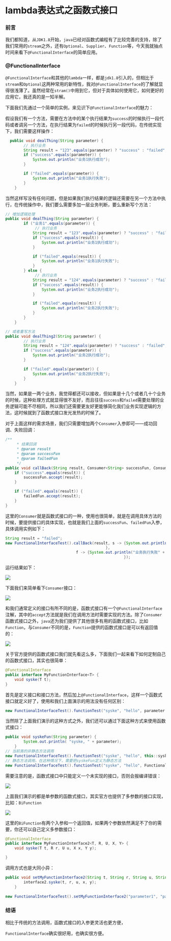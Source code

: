 # lambda表达式之函数式接口

### 前言

我们都知道，从`JDK1.8`开始，`java`已经对函数式编程有了比较完善的支持，除了我们常用的`stream`之外，还有`Optional`、`Supplier`、`Function`等，今天我就抽点时间来看下`@FunctionalInterface`的简单应用。



### @FunctionalInterface

`@FunctionalInterface`和其他的`lambda`一样，都是`jdk1.8`引入的，但相比于`stream`和`Optional`这两种常用的新特性，我对`@FunctionalInterface`的了解就显得很浅薄了。虽然经常在`stram()`中用到它，但对于具体如何使用它，如何更好的应用它，我还真的是一知半解。

下面我们先通过一个简单的实例，来见识下`@FunctionalInterface`的魅力：

假设我们有一个方法，需要在方法中的某个执行结果为`success`的时候执行一段代码或者调另一个方法，在执行结果为`failed`的时候执行另一段代码，在传统实现下，我们需要这样操作：

```java
  public void dealThing(String parameter) {
        // 执行业务
        String result = "123".equals(parameter) ? "success" : "failed";
        if ("success".equals(parameter)) {
            System.out.println("业务1执行成功");
        }

        if ("failed".equals(parameter)) {
            System.out.println("业务1执行失败");
        }
    }
```

当然这样写没有任何问题，但是如果我们执行结果的逻辑还需要在另一个方法中执行，在传统操作中，我们要么需要多加一层业务判断，要么重新写个方法：

```java
// 增加逻辑处理
public void dealThing(String parameter) {
        if ("业务1".equals(parameter)) {
             // 执行业务
            String result = "123".equals(parameter) ? "success" : "failed";
            if ("success".equals(result)) {
                System.out.println("业务1执行成功");
            }

            if ("failed".equals(result)) {
                System.out.println("业务1执行失败");
            }
        } else {
             // 执行业务
            String result = "124".equals(parameter) ? "success" : "failed";
            if ("success".equals(result)) {
                System.out.println("业务2执行成功");
            }

            if ("failed".equals(result)) {
                System.out.println("业务2执行失败");
            }
        }       
    }

// 或者重写方法
public void dealThing2(String parameter) {
        // 执行业务
        String result = "124".equals(parameter) ? "success" : "failed";
        if ("success".equals(parameter)) {
            System.out.println("业务2执行成功");
        }

        if ("failed".equals(parameter)) {
            System.out.println("业务2执行失败");
        }
    }
```

当然，如果是一两个业务，我觉得都还可以接收，但如果是十几个或者几十个业务的时候，这种处理方式就显得很不友好，而且往往`success`和`failed`需要处理的业务逻辑可能不尽相同，所以我们还需要更友好更能够简化我们业务实现逻辑的方法，这时候就到了函数式接口发光发热的时候了。

对于上面这样的需求场景，我们只需要增加两个`Consumer`入参即可——成功回调、失败回调：

```java
/**
     * 结果回调
     * @param result
     * @param successFun
     * @param failedFun
     */
public void callBack(String result, Consumer<String> successFun, Consumer<String> failedFun) {
    if ("success".equals(result)) {
        successFun.accept(result);
    }

    if ("failed".equals(result)) {
        failedFun.accept(result);
    }
}
```

这里的`Consumer`就是函数式接口的一种，使用也很简单，就是在调用具体方法的时候，要提供接口的具体实现，也就是我们上面的`successFun`、`failedFun`入参，具体调用实例如下：

```java
String result = "failed";
new FunctionalInterfaceTest().callBack(result, s -> {System.out.println("业务执行成功" + s);
                                            }, 
                               f -> {System.out.println("业务执行失败" + f);
                                                    });
```

运行结果如下：

![](https://gitee.com/sysker/picBed/raw/master/blog/20220225082723.png)

下面我们来简单看下`Consumer`接口：

![](https://gitee.com/sysker/picBed/raw/master/blog/20220225083029.png)

和我们通常定义的接口有所不同的是，函数式接口有一个`@FunctionalInterface`注解，其中的`accept`方法就是我们在调用方法时需要实现的方法。除了`Consumer`函数式接口之外，`java`还为我们提供了其他很多有用的函数式接口，比如`Function`，与`Consumer`不同的是，`Function`提供的函数式接口是可以有返回值的：

![](https://gitee.com/sysker/picBed/raw/master/blog/20220225084212.png)

关于官方提供的函数式接口我们就先看这么多，下面我们一起来看下如何定制自己的函数式接口，其实也很简单：

```java
@FunctionalInterface
public interface MyFunctionInterface<T> {
    void syske(T t);
}
```

首先是定义接口和接口方法，然后加上`@FunctionalInterface`，这样一个函数式接口就定义好了，使用和我们上面演示的用法没有任何区别：

```java
new FunctionalInterfaceTest().functionTest("syske", "hello", parameter -> System.out.println( "syske, " + parameter));
```

当然除了上面我们演示的这种方式之外，我们还可以通过下面这种方式来使用函数式接口：

```java
public void syskeFun(String parameter) {
        System.out.println( "syske, " + parameter);
    }
// 当前类的非静态方法调用
new FunctionalInterfaceTest().functionTest("syske", "hello", this::syskeFun);
// 静态方法调用，在这种情况下，需要把syskeFun定义为静态方法
new FunctionalInterfaceTest().functionTest("syske", "hello", FunctionalInterfaceTest::syskeFun);
```

需要注意的是，函数式接口中只能定义一个未实现的接口，否则会报编译错误：

![](https://gitee.com/sysker/picBed/raw/master/blog/20220225084944.png)



上面我们演示的都是单参数的函数式接口，其实官方也提供了多参数的接口实现，比如：`BiFunction`

![](https://gitee.com/sysker/picBed/raw/master/blog/20220228084711.png)

这里的`BiFunction`有两个入参和一个返回值，如果两个参数依然满足不了你的需要，你还可以自己定义多参数接口：

```java
@FunctionalInterface
public interface MyFunctionInterface2<T, R, U, X, Y> {
    void syske(T t, R r, U u, X x, Y y);

}
```

调用方式也是大同小异：

```java
public void setMyFunctionInterface2(String t, String r, String u, String x, String y, MyFunctionInterface2<String, String, String, String, String> interface2) {
        interface2.syske(t, r, u, x, y);
    }
    
new FunctionalInterfaceTest().setMyFunctionInterface2("parameter1", "parameter2", "parameter3", "parameter4", "parameter5", (t, r, u, x, y) -> System.out.printf("%s.%s.%s.%s.%s", t, r, u, x,y));
```



### 结语

相比于传统的方法调用，函数式接口的入参更灵活也更方便，



`FunctionalInterface`确实很好用，也确实很方便。